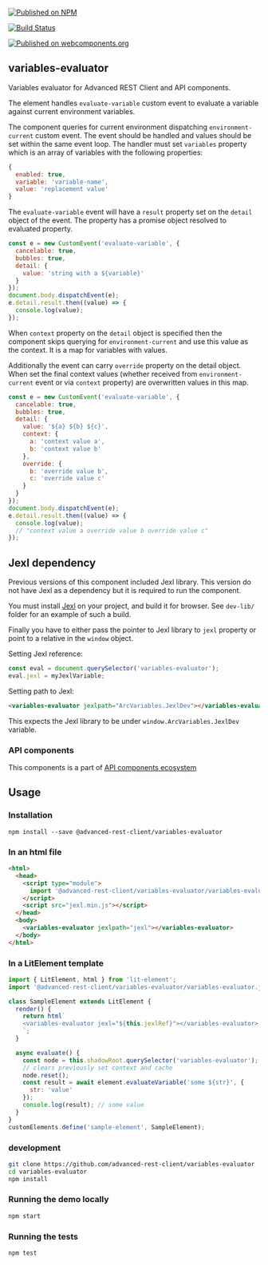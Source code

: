 [![Published on NPM](https://img.shields.io/npm/v/@advanced-rest-client/variables-evaluator.svg)](https://www.npmjs.com/package/@advanced-rest-client/variables-evaluator)

[![Build Status](https://travis-ci.com/advanced-rest-client/variables-evaluator.svg)](https://travis-ci.com/advanced-rest-client/variables-evaluator)

[![Published on webcomponents.org](https://img.shields.io/badge/webcomponents.org-published-blue.svg)](https://www.webcomponents.org/element/advanced-rest-client/variables-evaluator)

## variables-evaluator

Variables evaluator for Advanced REST Client and API components.

The element handles `evaluate-variable` custom event to evaluate a variable against current
environment variables.

The component queries for current environment dispatching `environment-current` custom event.
The event should be handled and values should be set within the same event loop.
The handler must set `variables` property which is an array of variables with the following properties:

```javascript
{
  enabled: true,
  variable: 'variable-name',
  value: 'replacement value'
}
```

The `evaluate-variable` event will have a `result` property set on the `detail` object of the event.
The property has a promise object resolved to evaluated property.

```javascript
const e = new CustomEvent('evaluate-variable', {
  cancelable: true,
  bubbles: true,
  detail: {
    value: 'string with a ${variable}'
  }
});
document.body.dispatchEvent(e);
e.detail.result.then((value) => {
  console.log(value);
});
```

When `context` property on the `detail` object is specified then the component skips querying for `environment-current`
and use this value as the context. It is a map for variables with values.

Additionally the event can carry `override` property on the detail object. When set
the final context values (whether received from `environment-current` event or via `context` property)
are overwritten values in this map.

```javascript
const e = new CustomEvent('evaluate-variable', {
  cancelable: true,
  bubbles: true,
  detail: {
    value: '${a} ${b} ${c}',
    context: {
      a: 'context value a',
      b: 'context value b'
    },
    override: {
      b: 'override value b',
      c: 'override value c'
    }
  }
});
document.body.dispatchEvent(e);
e.detail.result.then((value) => {
  console.log(value);
  // "context value a override value b override value c"
});
```

## Jexl dependency

Previous versions of this component included Jexl library. This version do not have Jexl as a dependency but it is required to run the component.

You must install [Jexl](https://github.com/TomFrost/Jexl) on your project, and build it for browser. See `dev-lib/` folder for an example of such a build.

Finally you have to either pass the pointer to Jexl library to `jexl` property or point to a relative in the `window` object.

Setting Jexl reference:

```javascript
const eval = document.querySelector('variables-evaluator');
eval.jexl = myJexlVariable;
```

Setting path to Jexl:

```html
<variables-evaluator jexlpath="ArcVariables.JexlDev"></variables-evaluator>
```
This expects the Jexl library to be under `window.ArcVariables.JexlDev` variable.

### API components

This components is a part of [API components ecosystem](https://elements.advancedrestclient.com/)

## Usage

### Installation
```
npm install --save @advanced-rest-client/variables-evaluator
```

### In an html file

```html
<html>
  <head>
    <script type="module">
      import '@advanced-rest-client/variables-evaluator/variables-evaluator.js';
    </script>
    <script src="jexl.min.js"></script>
  </head>
  <body>
    <variables-evaluator jexlpath="jexl"></variables-evaluator>
  </body>
</html>
```

### In a LitElement template

```javascript
import { LitElement, html } from 'lit-element';
import '@advanced-rest-client/variables-evaluator/variables-evaluator.js';

class SampleElement extends LitElement {
  render() {
    return html`
    <variables-evaluator jexl="${this.jexlRef}"></variables-evaluator>
    `;
  }

  async evaluate() {
    const node = this.shadowRoot.querySelector('variables-evaluator');
    // clears previously set context and cache
    node.reset();
    const result = await element.evaluateVariable('some ${str}', {
      str: 'value'
    });
    console.log(result); // some value
  }
}
customElements.define('sample-element', SampleElement);
```

### development

```sh
git clone https://github.com/advanced-rest-client/variables-evaluator
cd variables-evaluator
npm install
```

### Running the demo locally

```sh
npm start
```

### Running the tests

```sh
npm test
```
